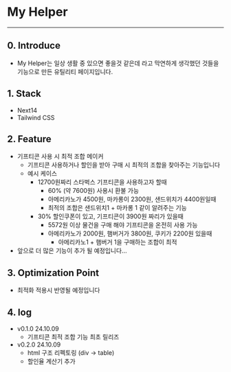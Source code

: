 # My Helper

---

## 0. Introduce

- My Helper는 일상 생활 중 있으면 좋을것 같은데 라고 막연하게 생각했던 것들을 기능으로 만든 유틸리티 페이지입니다.

## 1. Stack

- Next14
- Tailwind CSS

## 2. Feature

- 기프티콘 사용 시 최적 조합 메이커
    - 기프티콘 사용하거나 할인을 받아 구매 시 최적의 조합을 찾아주는 기능입니다
    - 예시 케이스
        - 12700원짜리 스타벅스 기프티콘을 사용하고자 할때
            - 60% (약 7600원) 사용시 환불 가능
            - 아메리카노가 4500원, 마카롱이 2300원, 샌드위치가 4400원일때
            - 최적의 조합은 샌드위치1 + 마카롱 1 같이 알려주는 기능
        - 30% 할인쿠폰이 있고, 기프티콘이 3900원 짜리가 있을때
            - 5572원 이상 물건을 구매 해야 기프티콘을 온전히 사용 가능
            - 아메리카노가 2000원, 햄버거가 3800원, 쿠키가 2200원 있을때
                - 아메리카노1 + 햄버거 1을 구매하는 조합이 최적
- 앞으로 더 많은 기능이 추가 될 예정입니다…

## 3. Optimization Point

- 최적화 적용시 반영될 예정입니다

## 4. log

- v0.1.0 24.10.09
    - 기프티콘 최적 조합 기능 최초 릴리즈
- v0.2.0 24.10.09
    - html 구조 리펙토링 (div → table)
    - 할인율 계산기 추가
